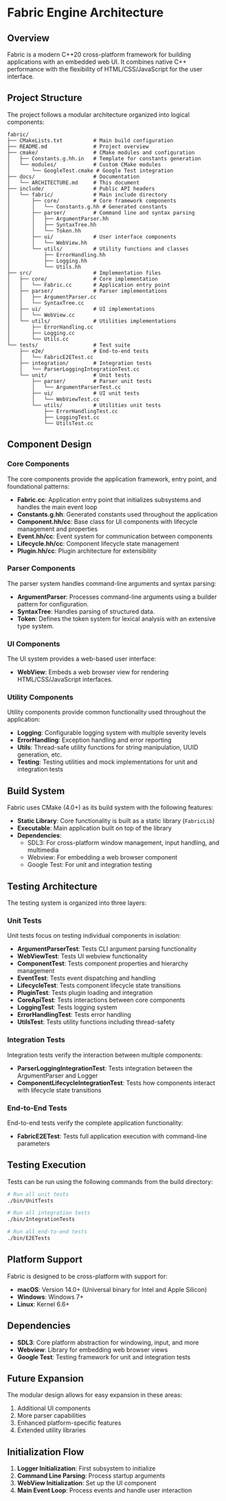 # Fabric Engine Architecture

## Overview

Fabric is a modern C++20 cross-platform framework for building applications with an embedded web UI. It combines native C++ performance with the flexibility of HTML/CSS/JavaScript for the user interface.

## Project Structure

The project follows a modular architecture organized into logical components:

```
fabric/
├── CMakeLists.txt          # Main build configuration
├── README.md               # Project overview
├── cmake/                  # CMake modules and configuration
│   ├── Constants.g.hh.in   # Template for constants generation
│   └── modules/            # Custom CMake modules
│       └── GoogleTest.cmake # Google Test integration
├── docs/                   # Documentation
│   └── ARCHITECTURE.md     # This document
├── include/                # Public API headers
│   └── fabric/             # Main include directory
│       ├── core/           # Core framework components
│       │   └── Constants.g.hh # Generated constants
│       ├── parser/         # Command line and syntax parsing
│       │   ├── ArgumentParser.hh
│       │   ├── SyntaxTree.hh
│       │   └── Token.hh
│       ├── ui/             # User interface components
│       │   └── WebView.hh
│       └── utils/          # Utility functions and classes
│           ├── ErrorHandling.hh
│           ├── Logging.hh
│           └── Utils.hh
├── src/                    # Implementation files
│   ├── core/               # Core implementation
│   │   └── Fabric.cc       # Application entry point
│   ├── parser/             # Parser implementations
│   │   ├── ArgumentParser.cc
│   │   └── SyntaxTree.cc
│   ├── ui/                 # UI implementations
│   │   └── WebView.cc
│   └── utils/              # Utilities implementations
│       ├── ErrorHandling.cc
│       ├── Logging.cc
│       └── Utils.cc
└── tests/                  # Test suite
    ├── e2e/                # End-to-end tests
    │   └── FabricE2ETest.cc
    ├── integration/        # Integration tests
    │   └── ParserLoggingIntegrationTest.cc
    └── unit/               # Unit tests
        ├── parser/         # Parser unit tests
        │   └── ArgumentParserTest.cc
        ├── ui/             # UI unit tests
        │   └── WebViewTest.cc
        └── utils/          # Utilities unit tests
            ├── ErrorHandlingTest.cc
            ├── LoggingTest.cc
            └── UtilsTest.cc
```

## Component Design

### Core Components

The core components provide the application framework, entry point, and foundational patterns:

- **Fabric.cc**: Application entry point that initializes subsystems and handles the main event loop
- **Constants.g.hh**: Generated constants used throughout the application
- **Component.hh/cc**: Base class for UI components with lifecycle management and properties
- **Event.hh/cc**: Event system for communication between components
- **Lifecycle.hh/cc**: Component lifecycle state management
- **Plugin.hh/cc**: Plugin architecture for extensibility

### Parser Components

The parser system handles command-line arguments and syntax parsing:

- **ArgumentParser**: Processes command-line arguments using a builder pattern for configuration.
- **SyntaxTree**: Handles parsing of structured data.
- **Token**: Defines the token system for lexical analysis with an extensive type system.

### UI Components

The UI system provides a web-based user interface:

- **WebView**: Embeds a web browser view for rendering HTML/CSS/JavaScript interfaces.

### Utility Components

Utility components provide common functionality used throughout the application:

- **Logging**: Configurable logging system with multiple severity levels
- **ErrorHandling**: Exception handling and error reporting
- **Utils**: Thread-safe utility functions for string manipulation, UUID generation, etc.
- **Testing**: Testing utilities and mock implementations for unit and integration tests

## Build System

Fabric uses CMake (4.0+) as its build system with the following features:

- **Static Library**: Core functionality is built as a static library (`FabricLib`)
- **Executable**: Main application built on top of the library
- **Dependencies**:
  - SDL3: For cross-platform window management, input handling, and multimedia
  - Webview: For embedding a web browser component
  - Google Test: For unit and integration testing

## Testing Architecture

The testing system is organized into three layers:

### Unit Tests

Unit tests focus on testing individual components in isolation:

- **ArgumentParserTest**: Tests CLI argument parsing functionality
- **WebViewTest**: Tests UI webview functionality
- **ComponentTest**: Tests component properties and hierarchy management
- **EventTest**: Tests event dispatching and handling
- **LifecycleTest**: Tests component lifecycle state transitions
- **PluginTest**: Tests plugin loading and integration
- **CoreApiTest**: Tests interactions between core components
- **LoggingTest**: Tests logging system
- **ErrorHandlingTest**: Tests error handling
- **UtilsTest**: Tests utility functions including thread-safety

### Integration Tests

Integration tests verify the interaction between multiple components:

- **ParserLoggingIntegrationTest**: Tests integration between the ArgumentParser and Logger
- **ComponentLifecycleIntegrationTest**: Tests how components interact with lifecycle state transitions

### End-to-End Tests

End-to-end tests verify the complete application functionality:

- **FabricE2ETest**: Tests full application execution with command-line parameters

## Testing Execution

Tests can be run using the following commands from the build directory:

```bash
# Run all unit tests
./bin/UnitTests

# Run all integration tests
./bin/IntegrationTests

# Run all end-to-end tests
./bin/E2ETests
```

## Platform Support

Fabric is designed to be cross-platform with support for:

- **macOS**: Version 14.0+ (Universal binary for Intel and Apple Silicon)
- **Windows**: Windows 7+
- **Linux**: Kernel 6.6+

## Dependencies

- **SDL3**: Core platform abstraction for windowing, input, and more
- **Webview**: Library for embedding web browser views
- **Google Test**: Testing framework for unit and integration tests

## Future Expansion

The modular design allows for easy expansion in these areas:

1. Additional UI components
2. More parser capabilities
3. Enhanced platform-specific features
4. Extended utility libraries

## Initialization Flow

1. **Logger Initialization**: First subsystem to initialize
2. **Command Line Parsing**: Process startup arguments
3. **WebView Initialization**: Set up the UI component
4. **Main Event Loop**: Process events and handle user interaction

